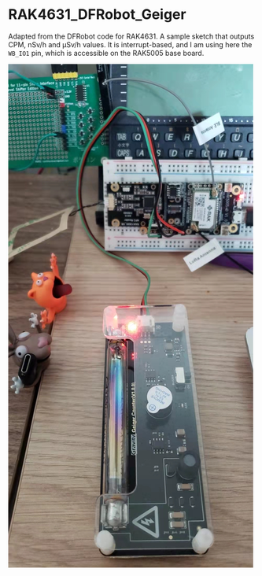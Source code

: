 # RAK4631_DFRobot_Geiger

Adapted from the DFRobot code for RAK4631. A sample sketch that outputs CPM, nSv/h and μSv/h values. It is interrupt-based, and I am using here the `WB_IO1` pin, which is accessible on the RAK5005 base board.

![Photo.jpg](Photo.jpg)